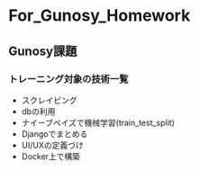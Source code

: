 # For_Gunosy_Homework
## Gunosy課題
### トレーニング対象の技術一覧
- スクレイピング
- dbの利用
- ナイーブベイズで機械学習(train_test_split)
- Djangoでまとめる
- UI/UXの定義づけ
- Docker上で構築
